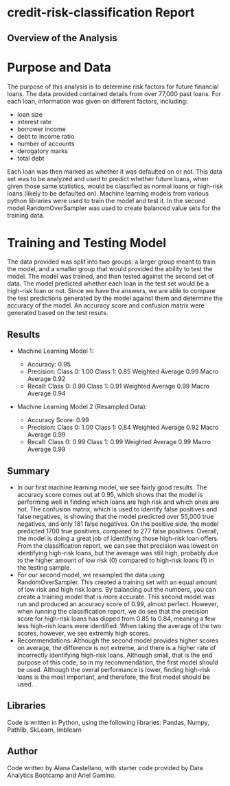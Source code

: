 # credit-risk-classification Report 

## Overview of the Analysis

# Purpose and Data
The purpose of this analysis is to determine risk factors for future financial loans.  The data provided contained details from over 77,000 past loans.  For each loan, information was given on different factors, including:
- loan size
- interest rate
- borrower income
- debt to income ratio
- number of accounts
- derogatory marks
- total debt

Each loan was then marked as whether it was defaulted on or not.  This data set was to be analyzed and used to predict whether future loans, when given those same statistics, would be classified as normal loans or high-risk loans (likely to be defaulted on).  Machine learning models from various python libraries were used to train the model and test it. In the second model RandomOverSampler was used to create balanced value sets for the training data.   

# Training and Testing Model

The data provided was split into two groups: a larger group meant to train the model, and a smaller group that would provided the ability to test the model. The model was trained, and then tested against the second set of data.  The model predicted whether each loan in the test set would be a high-risk loan or not.  Since we have the answers, we are able to compare the test predictions generated by the model against them and determine the accuracy of the model.  An accuracy score and confusion matrix were generated based on the test resuts.   

## Results

* Machine Learning Model 1:
    - Accuracy: 0.95
    - Precision: Class 0: 1.00
                 Class 1: 0.85
                 Weighted Average 0.99
                 Macro Average 0.92        
    - Recall: Class 0: 0.99
              Class 1: 0.91
              Weighted Average 0.99
              Macro Average 0.94 


* Machine Learning Model 2 (Resampled Data):
    - Accuracy Score: 0.99
    - Precision: Class 0: 1.00
                 Class 1: 0.84
                 Weighted Average 0.92
                 Macro Average 0.99        
    - Recall: Class 0: 0.99
              Class 1: 0.99
              Weighted Average 0.99
              Macro Average 0.99 

## Summary
 * In our first machine learning model, we see fairly good results.  The accuracy score comes out at 0.95, which shows that the model is performing well in finding which loans are high risk and which ones are not.  The confusion matrix, which is used to identify false positives and false negatives, is showing that the model predicted over 55,000 true negatives, and only 181 false negatives.  On the positive side, the model predicted 1700 true positives, compared to 277 false positives.  Overall, the model is doing a great job of identifying those high-risk loan offers. From the classification report, we can see that precision was lowest on identifying high-risk loans, but the average was still high, probably due to the higher amount of low risk (0) compared to high-risk loans (1) in the testing sample.  
 * For our second model, we resampled the data using RandomOverSampler. This created a training set with an equal amount of low risk and high risk loans.  By balancing out the numbers, you can create a training model that is more accurate. This second model was run and produced an accuracy score of 0.99, almost perfect. However, when running the classification report, we do see that the precision score for high-risk loans has dipped from 0.85 to 0.84, meaning a few less high-rish loans were identified. When taking the average of the two scores, however, we see extremly high scores.  
 * Recommendations: Although the second model provides higher scores on average, the difference is not extreme, and there is a higher rate of incorrectly identifying high-risk loans.  Although small, that is the end purpose of this code, so in my recommendation, the first model should be used. Although the overal performance is lower, finding high-risk loans is the most important, and therefore, the first model should be used. 


## Libraries 
Code is written in Python, using the following libraries: Pandas, Numpy, Pathlib, SkLearn, Imblearn

## Author
Code written by Alana Castellano, with starter code provided by Data Analytics Bootcamp and Ariel Gamino.



 